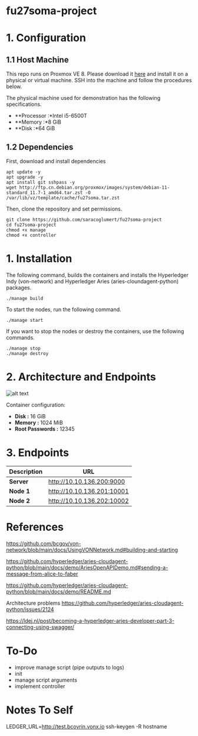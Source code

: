 # fu27soma-project

# 1. Configuration
## 1.1 Host Machine
This repo runs on Proxmox VE 8. Please download it [here](https://www.proxmox.com/en/proxmox-virtual-environment/overview) and install it on a physical or virtual machine. SSH into the machine and follow the procedures below.

The physical machine used for demonstration has the following specifications.
- **Processor :*Intel i5-6500T
- **Memory :*8 GiB
- **Disk :*64 GiB
## 1.2 Dependencies
First, download and install dependencies
```
apt update -y
apt upgrade -y
apt install git sshpass -y
wget http://ftp.cn.debian.org/proxmox/images/system/debian-11-standard_11.7-1_amd64.tar.zst -O /var/lib/vz/template/cache/fu27soma.tar.zst
```
Then, clone the repository and set permissions.
```
git clone https://github.com/saracoglumert/fu27soma-project
cd fu27soma-project
chmod +x manage
chmod +x controller
```
# 1. Installation
The following command, builds the containers and installs the Hyperledger Indy (von-network) and Hyperledger Aries (aries-cloundagent-python) packages.
```
./manage build
```
To start the nodes, run the following command.
```
./manage start
```
If you want to stop the nodes or destroy the containers, use the following commands.
```
./manage stop
./manage destroy
```
# 2. Architecture and Endpoints
![alt text](https://github.com/saracoglumert/fu27soma-project/blob/main/thesis/img/arch.png)

Container configuration:
- **Disk :** 16 GiB
- **Memory :** 1024 MiB
- **Root Passwords :** 12345

# 3. Endpoints
| **Description**           | **URL**                       |
|---------------------------|---------------------------------|
| **Server**                | http://10.10.136.200:9000       |
| **Node 1**                | http://10.10.136.201:10001      |
| **Node 2**                | http://10.10.136.202:10002      |

# References

https://github.com/bcgov/von-network/blob/main/docs/UsingVONNetwork.md#building-and-starting

https://github.com/hyperledger/aries-cloudagent-python/blob/main/docs/demo/AriesOpenAPIDemo.md#sending-a-message-from-alice-to-faber

https://github.com/hyperledger/aries-cloudagent-python/blob/main/docs/demo/README.md

Architecture problems
https://github.com/hyperledger/aries-cloudagent-python/issues/2124

https://ldej.nl/post/becoming-a-hyperledger-aries-developer-part-3-connecting-using-swagger/

# To-Do
- improve manage script (pipe outputs to logs)
- init
- manage script arguments
- implement controller

# Notes To Self
LEDGER_URL=http://test.bcovrin.vonx.io
ssh-keygen -R hostname